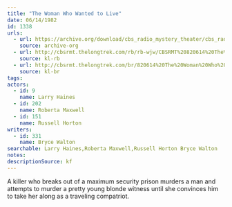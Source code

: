 ```yaml
---
title: "The Woman Who Wanted to Live"
date: 06/14/1982
id: 1338
urls: 
  - url: https://archive.org/download/cbs_radio_mystery_theater/cbs_radio_mystery_theater-1301-1350.zip/cbs_radio_mystery_theater-1301-1350%2Fcbsrmt_1338_the_woman_who_wanted_to_live.mp3
    source: archive-org
  - url: http://cbsrmt.thelongtrek.com/rb/rb-wjw/CBSRMT%20820614%20The%20Woman%20Who%20Wanted%20to%20Live_wjw.mp3
    source: kl-rb
  - url: http://cbsrmt.thelongtrek.com/br/820614%20The%20Woman%20Who%20Wanted%20To%20Live%20-%20WBBM.mp3
    source: kl-br
tags: 
actors:  
  - id: 9
    name: Larry Haines  
  - id: 202
    name: Roberta Maxwell  
  - id: 151
    name: Russell Horton
writers:  
  - id: 331
    name: Bryce Walton
searchable: Larry Haines,Roberta Maxwell,Russell Horton Bryce Walton
notes: 
descriptionSource: kf
---
```

A killer who breaks out of a maximum security prison murders a man and attempts to murder a pretty young blonde witness until she convinces him to take her along as a traveling compatriot.